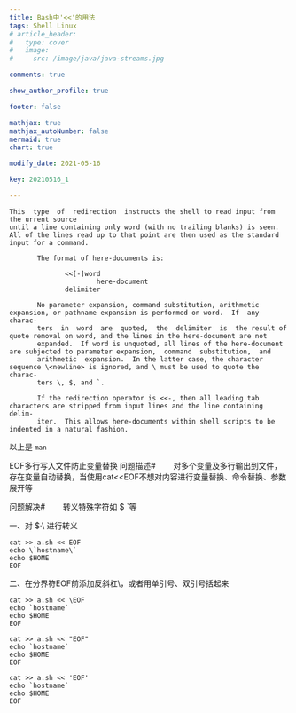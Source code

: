 ```yaml
---
title: Bash中'<<'的用法
tags: Shell Linux
# article_header:
#   type: cover
#   image:
#     src: /image/java/java-streams.jpg

comments: true

show_author_profile: true

footer: false

mathjax: true
mathjax_autoNumber: false
mermaid: true
chart: true

modify_date: 2021-05-16

key: 20210516_1

---
```



<!--more-->
<!-- more -->

```
This  type  of  redirection  instructs the shell to read input from the urrent source 
until a line containing only word (with no trailing blanks) is seen. 
All of the lines read up to that point are then used as the standard input for a command.

       The format of here-documents is:

              <<[-]word
                      here-document
              delimiter

       No parameter expansion, command substitution, arithmetic expansion, or pathname expansion is performed on word.  If  any  charac-
       ters  in  word  are  quoted,  the  delimiter  is  the result of quote removal on word, and the lines in the here-document are not
       expanded.  If word is unquoted, all lines of the here-document are subjected to parameter expansion,  command  substitution,  and
       arithmetic  expansion.  In the latter case, the character sequence \<newline> is ignored, and \ must be used to quote the charac-
       ters \, $, and `.

       If the redirection operator is <<-, then all leading tab characters are stripped from input lines and the line containing  delim-
       iter.  This allows here-documents within shell scripts to be indented in a natural fashion.
```
以上是 ```man```

EOF多行写入文件防止变量替换
问题描述#
　　对多个变量及多行输出到文件，存在变量自动替换，当使用cat<<EOF不想对内容进行变量替换、命令替换、参数展开等

问题解决#
　　转义特殊字符如 $ `等

 

一、对 $·\ 进行转义
```shell
cat >> a.sh << EOF
echo \`hostname\`
echo $HOME
EOF
```
 

二、在分界符EOF前添加反斜杠\，或者用单引号、双引号括起来
```shell
cat >> a.sh << \EOF
echo `hostname`
echo $HOME
EOF
```
```shell
cat >> a.sh << "EOF"
echo `hostname`
echo $HOME
EOF
```
```shell
cat >> a.sh << 'EOF'
echo `hostname`
echo $HOME
EOF
```